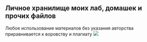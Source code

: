 ## Личное хранилище моих лаб, домашек и прочих файлов
Любое использование материалов без указания авторства приравнивается к воровству и плагиату
![](https://komarev.com/ghpvc/?username=ldpst)
<!--
**ldpst/ldpst** is a ✨ _special_ ✨ repository because its `README.md` (this file) appears on your GitHub profile.

Here are some ideas to get you started:

- 🔭 I’m currently working on ...
- 🌱 I’m currently learning ...
- 👯 I’m looking to collaborate on ...
- 🤔 I’m looking for help with ...
- 💬 Ask me about ...
- 📫 How to reach me: ...
- 😄 Pronouns: ...
- ⚡ Fun fact: ...
-->
